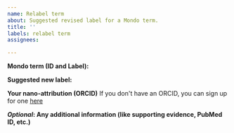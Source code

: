 ```yaml
---
name: Relabel term
about: Suggested revised label for a Mondo term.
title: ''
labels: relabel term
assignees: 

---
```


**Mondo term (ID and Label):**


**Suggested new label:**


**Your nano-attribution (ORCID)**
If you don't have an ORCID, you can sign up for one [here](https://orcid.org/)


**_Optional_: Any additional information (like supporting evidence, PubMed ID, etc.)**

